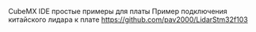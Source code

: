 CubeMX IDE простые примеры для платы
Пример подключения китайского лидара к плате https://github.com/pav2000/LidarStm32f103
